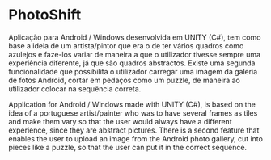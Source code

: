 # PhotoShift
Aplicação para Android / Windows desenvolvida em UNITY (C#), tem como base a ideia de um artista/pintor que era o de ter vários quadros 
como azulejos e faze-los variar de maneira a que o utilizador tivesse sempre uma experiência diferente, já que são quadros abstractos. 
Existe uma segunda funcionalidade que possibilita o utilizador carregar uma imagem da galeria de fotos Android, cortar em pedaços 
como um puzzle, de maneira ao utilizador colocar na sequência correta.

Application for Android / Windows made with UNITY (C#), is based on the idea of a portuguese artist/painter who was to have several frames as tiles and make them vary so that the user would always have a different experience, since they are abstract pictures.
There is a second feature that enables the user to upload an image from the Android photo gallery, cut into pieces like a puzzle, so that the user can put it in the correct sequence.
